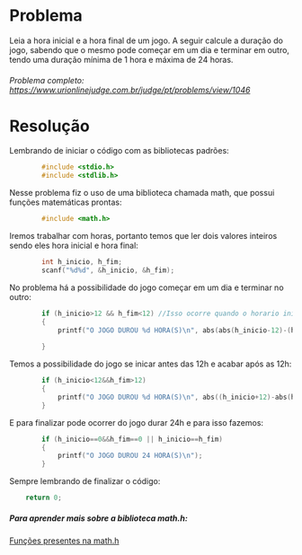 # Problema 

Leia a hora inicial e a hora final de um jogo. A seguir calcule a duração do jogo, sabendo que o mesmo pode começar em um dia e terminar em outro, tendo uma duração mínima de 1 hora e máxima de 24 horas.

###### Problema completo: https://www.urionlinejudge.com.br/judge/pt/problems/view/1046

# Resolução
Lembrando de iniciar o código com as bibliotecas padrões:
```c
        #include <stdio.h>
        #include <stdlib.h>
```
Nesse problema fiz o uso de uma biblioteca chamada math, que possui funções matemáticas prontas:
```c
        #include <math.h>
```
Iremos trabalhar com horas, portanto temos que ler dois valores inteiros sendo eles hora inicial e hora final:
```c
        int h_inicio, h_fim;
        scanf("%d%d", &h_inicio, &h_fim);
```
No problema há a possibilidade do jogo começar em um dia e terminar no outro:
```c
        if (h_inicio>12 && h_fim<12) //Isso ocorre quando o horario inicial passa das 12h e o final passa das 00h
        {
            printf("O JOGO DUROU %d HORA(S)\n", abs(abs(h_inicio-12)-(h_fim+12))); //Abs eh uma funcao do math.h que retorna o valor absoluto(possitivo)
                                                                                   //se faz nescessario utilizar, pois estamos trabalhando com horas
        }
```
Temos a possibilidade do jogo se inicar antes das 12h e acabar após as 12h:
```c
        if (h_inicio<12&&h_fim>12)
        {
            printf("O JOGO DUROU %d HORA(S)\n", abs((h_inicio+12)-abs(h_fim+12)));
        }
```
E para finalizar pode ocorrer do jogo durar 24h e para isso fazemos:
```c
        if (h_inicio==0&&h_fim==0 || h_inicio==h_fim)
        {
            printf("O JOGO DUROU 24 HORA(S)\n");
        }
```
Sempre lembrando de finalizar o código:
```c
    return 0;
```

##### Para aprender mais sobre a biblioteca math.h: 
[Funções presentes na math.h](http://linguagemc.com.br/a-biblioteca-math-h/)



